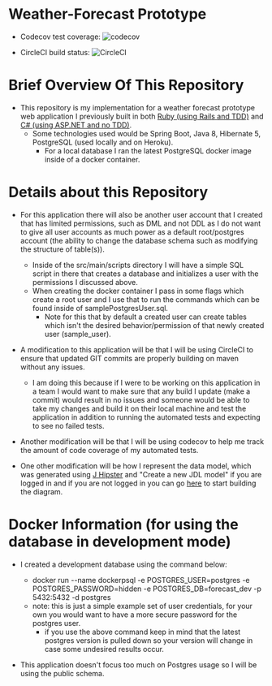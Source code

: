 # Weather-Forecast Prototype
- Codecov test coverage:
![codecov](https://codecov.io/gh/ttran9/tt-forecast-spring/branch/authenticationProvider/graph/badge.svg)
    
- CircleCI build status:
![CircleCI](https://circleci.com/gh/ttran9/tt-forecast-spring.svg?style=svg)

# Brief Overview Of This Repository

- This repository is my implementation for a weather forecast prototype web application I previously
built in both [Ruby (using Rails and TDD)](https://github.com/ttran9/rails-weather-forecast) and 
[C# (using ASP.NET and no TDD)](https://github.com/ttran9/weather-forecast-aspnet).
    - Some technologies used would be Spring Boot, Java 8, Hibernate 5, PostgreSQL (used locally and 
    on Heroku).
        - For a local database I ran the latest PostgreSQL docker image inside of a docker container.
        
# Details about this Repository

- For this application there will also be another user account that I created that has limited 
permissions, such as DML and not DDL as I do not want to give all user accounts as much power as 
a default root/postgres account (the ability to change the database schema such as modifying the 
structure of table(s)).
    - Inside of the src/main/scripts directory I will have a simple SQL script in there that creates
    a database and initializes a user with the permissions I discussed above.
    - When creating the docker container I pass in some flags which create a root user and I use 
    that to run the commands which can be found inside of samplePostgresUser.sql.
        - Note for this that by default a created user can create tables which isn't the desired 
        behavior/permission of that newly created user (sample_user).

- A modification to this application will be that I will be using CircleCI to ensure that updated 
GIT commits are properly building on maven without any issues.
    - I am doing this because if I were to be working on this application in a team I would want to 
    make sure that any build I update (make a commit) would result in no issues and someone would
    be able to take my changes and build it on their local machine and test the application in 
    addition to running the automated tests and expecting to see no failed tests.
    
- Another modification will be that I will be using codecov to help me track the amount of code 
coverage of my automated tests.

- One other modification will be how I represent the data model, which was generated using
[J Hipster](https://start.jhipster.tech/#/design-entities) and "Create a new JDL model" if you are 
logged in and if you are not logged in you can go [here](https://start.jhipster.tech/jdl-studio/)
to start building the diagram.

# Docker Information (for using the database in development mode)

- I created a development database using the command below:
    - docker run --name dockerpsql -e POSTGRES_USER=postgres -e POSTGRES_PASSWORD=hidden -e 
    POSTGRES_DB=forecast_dev -p 5432:5432 -d postgres
    - note: this is just a simple example set of user credentials, for your own you would want to 
    have a more secure password for the postgres user.
        - if you use the above command keep in mind that the latest postgres version is pulled down 
        so your version will change in case some undesired results occur.

- This application doesn't focus too much on Postgres usage so I will be using the public schema.

